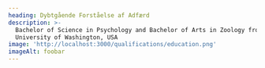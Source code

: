 ```yaml
---
heading: Dybtgående Forståelse af Adfærd
description: >-
  Bachelor of Science in Psychology and Bachelor of Arts in Zoology from
  University of Washington, USA
image: 'http://localhost:3000/qualifications/education.png'
imageAlt: foobar
---
```


